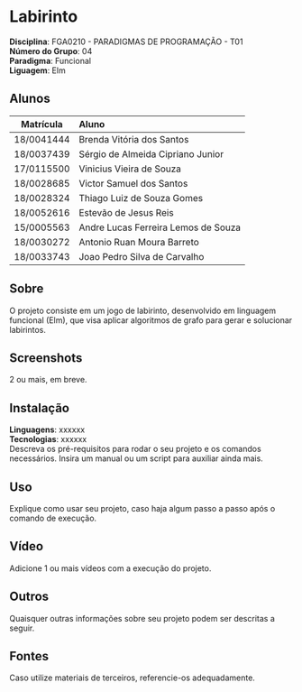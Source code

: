 # Labirinto

**Disciplina**: FGA0210 - PARADIGMAS DE PROGRAMAÇÃO - T01 <br>
**Número do Grupo**: 04<br>
**Paradigma**: Funcional<br>
**Liguagem**: Elm

## Alunos
| Matrícula  |               Aluno                  |
| :--------: |  :---------------------------------- |
| 18/0041444 |  Brenda Vitória dos Santos           |
| 18/0037439 |  Sérgio de Almeida Cipriano Junior   |
| 17/0115500 |  Vinicius Vieira de Souza            |
| 18/0028685 |  Victor Samuel dos Santos            |
| 18/0028324 |  Thiago Luiz de Souza Gomes          |
| 18/0052616 |  Estevão de Jesus Reis               |
| 15/0005563 |  Andre Lucas Ferreira Lemos de Souza |
| 18/0030272 |  Antonio Ruan Moura Barreto          |
| 18/0033743 |  Joao Pedro Silva de Carvalho        |

## Sobre 
O projeto consiste em um jogo de labirinto, desenvolvido em linguagem funcional (Elm), que visa aplicar algoritmos de grafo para gerar e solucionar labirintos.

## Screenshots
2 ou mais, em breve.

## Instalação 
**Linguagens**: xxxxxx<br>
**Tecnologias**: xxxxxx<br>
Descreva os pré-requisitos para rodar o seu projeto e os comandos necessários.
Insira um manual ou um script para auxiliar ainda mais.

## Uso 
Explique como usar seu projeto, caso haja algum passo a passo após o comando de execução.

## Vídeo
Adicione 1 ou mais vídeos com a execução do projeto.

## Outros 
Quaisquer outras informações sobre seu projeto podem ser descritas a seguir.

## Fontes
Caso utilize materiais de terceiros, referencie-os adequadamente.
